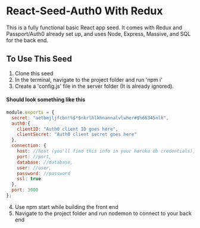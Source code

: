 # React-Seed-Auth0 With Redux

This is a fully functional basic React app seed. It comes with Redux and Passport/Auth0 already set up, and uses Node, Express, Massive, and SQL for the back end.

## To Use This Seed

1. Clone this seed
2. In the terminal, navigate to the project folder and run 'npm i'
3. Create a 'config.js' file in the server folder (It is already ignored).

#### Should look something like this
```javascript
module.exports = {
  secret: "aetbmjljfcbn!%$*$nkrlhlkhnannalvlwher#$%66345nlk",
  auth0:{
    clientID: "Auth0 client ID goes here",
    clientSecret: "Auth0 client secret goes here"
  },
  connection: {
    host: //host (you'll find this info in your heroku db credentials),
    port: //port,
    database: //database,
    user: //user,
    password: //password
    ssl: true
  },
  port: 3000
};
```

4. Use npm start while building the front end
5. Navigate to the project folder and run nodemon to connect to your back end

